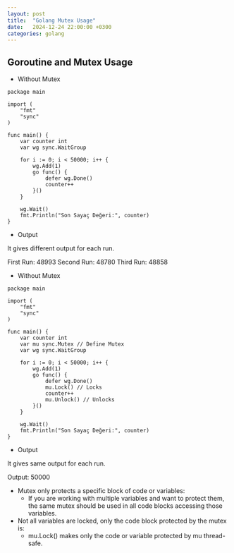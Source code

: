 ```yaml
---
layout: post
title:  "Golang Mutex Usage"
date:   2024-12-24 22:00:00 +0300
categories: golang
---
```


## Goroutine and Mutex Usage

* Without Mutex

```golang
package main

import (
	"fmt"
	"sync"
)

func main() {
	var counter int
	var wg sync.WaitGroup

	for i := 0; i < 50000; i++ {
		wg.Add(1)
		go func() {
			defer wg.Done()
			counter++
		}()
	}

	wg.Wait()
	fmt.Println("Son Sayaç Değeri:", counter)
}
```

* Output

It gives different output for each run.

First Run: 48993
Second Run: 48780
Third Run: 48858

* Without Mutex

```golang
package main

import (
	"fmt"
	"sync"
)

func main() {
	var counter int
	var mu sync.Mutex // Define Mutex
	var wg sync.WaitGroup

	for i := 0; i < 50000; i++ {
		wg.Add(1)
		go func() {
			defer wg.Done()
			mu.Lock() // Locks
			counter++
			mu.Unlock() // Unlocks
		}()
	}

	wg.Wait()
	fmt.Println("Son Sayaç Değeri:", counter)
}
```

* Output

It gives same output for each run.

Output: 50000

* Mutex only protects a specific block of code or variables:
  * If you are working with multiple variables and want to protect them, the same mutex should be used in all code blocks accessing those variables.
* Not all variables are locked, only the code block protected by the mutex is:
  * mu.Lock() makes only the code or variable protected by mu thread-safe.
